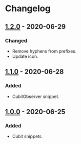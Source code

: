 # Changelog

## [1.2.0] - 2020-06-29

### Changed

- Remove hyphens from prefixes.
- Update icon.

## [1.1.0] - 2020-06-28

### Added

- CubitObserver snippet.

## [1.0.0] - 2020-06-25

### Added

- Cubit snippets.

[1.2.0]: https://github.com/zepfietje/vscode-cubit-snippets/releases/tag/1.2.0
[1.1.0]: https://github.com/zepfietje/vscode-cubit-snippets/releases/tag/1.1.0
[1.0.0]: https://github.com/zepfietje/vscode-cubit-snippets/releases/tag/1.0.0
